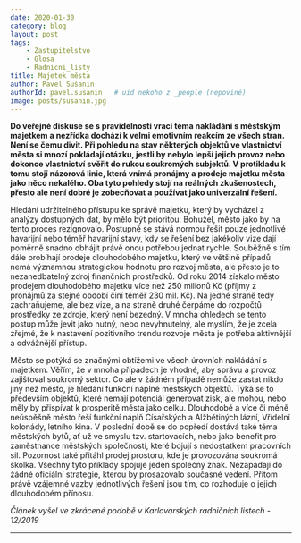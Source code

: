 ```yaml
---
date: 2020-01-30
category: blog
layout: post
tags:
    - Zastupitelstvo
    - Glosa
    - Radnicni_listy
title: Majetek města
author: Pavel Sušanin
authorId: pavel.susanin   # uid nekoho z _people (nepoviné)
image: posts/susanin.jpg
---
```

**Do veřejné diskuse se s pravidelností vrací téma nakládání s městským majetkem a nezřídka dochází k velmi emotivním reakcím ze všech stran. Není se čemu divit. Při pohledu na stav některých objektů ve vlastnictví města si mnozí pokládají otázku, jestli by nebylo lepší jejich provoz nebo dokonce vlastnictví svěřit do rukou soukromých subjektů. V protikladu k tomu stojí názorová linie, která vnímá pronájmy a prodeje majetku města jako něco nekalého. Oba tyto pohledy stojí na reálných zkušenostech, přesto ale není dobré je zobecňovat a používat jako univerzální řešení.**

Hledání udržitelného přístupu ke správě majetku, který by vycházel z analýzy dostupných dat, by mělo být prioritou. Bohužel, město jako by na tento proces rezignovalo. Postupně se stává normou řešit pouze jednotlivé havarijní nebo téměř havarijní stavy, kdy se řešení bez jakékoliv vize dají poměrně snadno obhájit právě onou potřebou jednat rychle. Souběžně s tím dále probíhají prodeje dlouhodobého majetku, který ve většině případů nemá významnou strategickou hodnotu pro rozvoj města, ale přesto je to nezanedbatelný zdroj finančních prostředků. Od roku 2014 získalo město prodejem dlouhodobého majetku více než 250 milionů Kč (příjmy z pronájmů za stejné období činí téměř 230 mil. Kč). Na jedné straně tedy zachraňujeme, ale bez vize, a na straně druhé čerpáme do rozpočtů prostředky ze zdroje, který není bezedný. V mnoha ohledech se tento postup může jevit jako nutný, nebo nevyhnutelný, ale myslím, že je zcela zřejmé, že k nastavení pozitivního trendu rozvoje města je potřeba aktivnější a odvážnější přístup.

Město se potýká se značnými obtížemi ve všech úrovních nakládání s majetkem. Věřím, že v mnoha případech je vhodné, aby správu a provoz zajišťoval soukromý sektor. Co ale v žádném případě nemůže zastat nikdo jiný než město, je hledání funkční náplně městských objektů. Týká se to především objektů, které nemají potenciál generovat zisk, ale mohou, nebo měly by přispívat k prosperitě města jako celku. Dlouhodobě a více či méně neúspěšně město řeší funkční náplň Císařských a Alžbětiných lázní, Vřídelní kolonády, letního kina. V poslední době se do popředí dostává také téma městských bytů, ať už ve smyslu tzv. startovacích, nebo jako benefit pro zaměstnance městských společností, které bojují s nedostatkem pracovních sil. Pozornost také přitáhl prodej prostoru, kde je provozována soukromá školka. Všechny tyto příklady spojuje jeden společný znak. Nezapadají do žádné oficiální strategie, kterou by prosazovalo současné vedení. Přitom právě vzájemné vazby jednotlivých řešení jsou tím, co rozhoduje o jejich dlouhodobém přínosu.

*Článek vyšel ve zkrácené podobě v Karlovarských radničních listech - 12/2019*
- - - 
